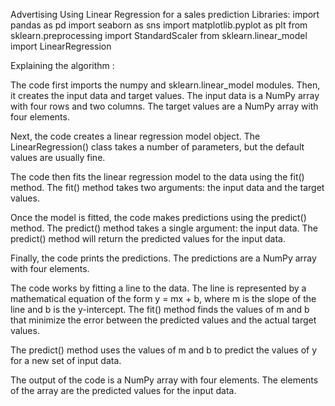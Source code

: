 Advertising
Using Linear Regression for a sales prediction
Libraries:
import pandas as pd
import seaborn as sns
import matplotlib.pyplot as plt
from sklearn.preprocessing import StandardScaler
from sklearn.linear_model import LinearRegression

Explaining the algorithm : 

The code first imports the numpy and sklearn.linear_model modules. Then, it creates the input data and target values. The input data is a NumPy array with four rows and two columns. The target values are a NumPy array with four elements.

Next, the code creates a linear regression model object. The LinearRegression() class takes a number of parameters, but the default values are usually fine.

The code then fits the linear regression model to the data using the fit() method. The fit() method takes two arguments: the input data and the target values.

Once the model is fitted, the code makes predictions using the predict() method. The predict() method takes a single argument: the input data. The predict() method will return the predicted values for the input data.

Finally, the code prints the predictions. The predictions are a NumPy array with four elements.

The code works by fitting a line to the data. The line is represented by a mathematical equation of the form y = mx + b, where m is the slope of the line and b is the y-intercept. The fit() method finds the values of m and b that minimize the error between the predicted values and the actual target values.

The predict() method uses the values of m and b to predict the values of y for a new set of input data.

The output of the code is a NumPy array with four elements. The elements of the array are the predicted values for the input data.

